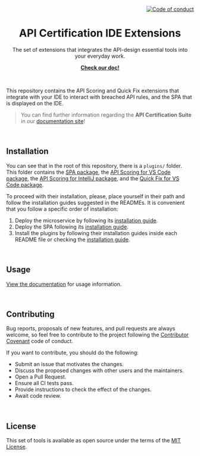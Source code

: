 <!--
SPDX-FileCopyrightText: 2023 Industria de Diseño Textil S.A. INDITEX

SPDX-License-Identifier: Apache-2.0
-->

<p align="right">
    <a href="CODE_OF_CONDUCT.md"><img src="https://img.shields.io/badge/Contributor%20Covenant-2.1-4baaaa.svg" alt="Code of conduct"></a>
</p>

<p align="center">
    <h1 align="center">API Certification IDE Extensions</h1>
    <p align="center">The set of extensions that integrates the API-design essential tools into your everyday work.</p>
    <p align="center"><strong><a href="https://albalro.github.io/ide-extensions/overview/">Check our doc!</a></strong></p>
    <br>
</p>

This repository contains the API Scoring and Quick Fix extensions that integrate with your IDE to interact with breached API rules, and the SPA that is displayed on the IDE.

> You can find further information regarding the **API Certification Suite** in our [documentation site](https://albalro.github.io)!

<br>

## Installation

You can see that in the root of this repository, there is a `plugins/` folder. This folder contains the [SPA package](/plugins/spa-apiscoringviewer), the [API Scoring for VS Code package](/plugins/vscode-apiscoring), the [API Scoring for IntelliJ package](/plugins/intellij-apiscoring), and the [Quick Fix for VS Code package](/plugins/vscode-quickfix).

To proceed with their installation, please, place yourself in their path and follow the installation guides suggested in the READMEs. It is convenient that you follow a specific order of installation:

1. Deploy the microservice by following its [installation guide](https://albalro.github.io/certification-system/microservice/#installation).
2. Deploy the SPA following its [installation guide](https://albalro.github.io/ide-extensions/overview/#spa-deployment).
3. Install the plugins by following their installation guides inside each README file or checking the [installation guide](https://albalro.github.io/ide-extensions/overview/#installation).

<br>

## Usage

[View the documentation](https://albalro.github.io/ide-extensions/overview/) for usage information.

<br>

## Contributing

Bug reports, proposals of new features, and pull requests are always welcome, so feel free to contribute to the project following the [Contributor Covenant](http://contributor-covenant.org) code of conduct.

If you want to contribute, you should do the following:

- Submit an issue that motivates the changes.
- Discuss the proposed changes with other users and the maintainers.
- Open a Pull Request.
- Ensure all CI tests pass.
- Provide instructions to check the effect of the changes.
- Await code review.

<br>

## License

This set of tools is available as open source under the terms of the [MIT License](http://opensource.org/licenses/MIT).

